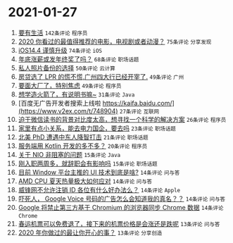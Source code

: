 # 2021-01-27

1. [要有生活](https://www.v2ex.com/t/748746) `142条评论` `程序员`
1. [2020 你看过的最值得推荐的电影，电视剧或者动漫？](https://www.v2ex.com/t/748770) `75条评论` `分享发现`
1. [iOS14.4 谨慎升级](https://www.v2ex.com/t/748810) `74条评论` `iOS`
1. [年底涨薪或发年终奖了吗？](https://www.v2ex.com/t/748760) `68条评论` `职场话题`
1. [私人照片备份的选择](https://www.v2ex.com/t/748801) `50条评论` `云计算`
1. [房贷选了 LPR 的慌不慌,广州四大行已经开宰了.](https://www.v2ex.com/t/748891) `49条评论` `广州`
1. [要面大厂了，特别焦虑](https://www.v2ex.com/t/748756) `49条评论` `程序员`
1. [想学造火箭了，有说明书嘛~](https://www.v2ex.com/t/748922) `31条评论` `Java`
1. [百度无广告开发者搜索上线啦 https://kaifa.baidu.com/](https://www.v2ex.com/t/748904) `27条评论` `互联网`
1. [迫于微信读书的背景对比度太高，想寻找一个科学的解决方案](https://www.v2ex.com/t/748876) `26条评论` `程序员`
1. [家里有点小关系，能去电力国企，要去吗](https://www.v2ex.com/t/748951) `23条评论` `职场话题`
1. [北美 PhD 遭遇中东人降智打击](https://www.v2ex.com/t/748945) `21条评论` `职场话题`
1. [服务端用 Kotlin 开发的多不多？](https://www.v2ex.com/t/748773) `20条评论` `程序员`
1. [关于 NIO 非阻塞的问题](https://www.v2ex.com/t/748888) `15条评论` `Java`
1. [刚入职两周多，就辞职会有影响吗](https://www.v2ex.com/t/748804) `15条评论` `职场话题`
1. [目前 Window 平台主推的 UI 技术到底是啥?](https://www.v2ex.com/t/748914) `14条评论` `问与答`
1. [AMD CPU 夏天热量极大如何应对](https://www.v2ex.com/t/748907) `14条评论` `问与答`
1. [威锋网不允许注销 ID 各位有什么好办法么？](https://www.v2ex.com/t/748892) `14条评论` `Apple`
1. [吓死人， Google Voice 号码的广告怎么会知道我的真名？？](https://www.v2ex.com/t/748864) `14条评论` `问与答`
1. [Google 将禁止第三方基于 Chromium 的浏览器同步 Chrome 数据](https://www.v2ex.com/t/748860) `14条评论` `Chrome`
1. [春运机票可以免费退了，接下来的机票价格是会涨还是跌呢](https://www.v2ex.com/t/748797) `13条评论` `问与答`
1. [2020 年你做过的最让你开心的事？](https://www.v2ex.com/t/748781) `13条评论` `分享创造`

